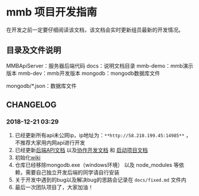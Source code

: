 # mmb 项目开发指南

在开发之前一定要仔细阅读该文档，该文档会实时更新组员最新的开发情况。

## 目录及文件说明

MMBApiServer：服务器后端代码
docs：说明文档目录
mmb-demo：mmb演示版本
mmb-dev：mmb开发版本
mongodb：mongodb数据库文件

mongodb/*.json：数据库文件

## CHANGELOG

### 2018-12-21 03:29
1. 已经更新所有api未公网ip，ip地址为：`**http://58.218.199.45:14985**` ，不推荐大家用内网api进行开发
2. 已经更新[后端API文档](docs/api.md) 以及[协作开发文档](COOPERATION.md) 和 [启动项目文档](docs/start.md)
3. 初始化[wiki](https://github.com/Yggdrasill-7C9/mmb/wiki)
4. 仓库已经移除mongodb.exe（windows环境） 以及 node_modules 等依赖，需要自己独立开发后端的同学请自行安装
5. 关于开发中遇到的bug以及解决bug的思路会记录在 `docs/fixed.md` 文件内
6. 最后一次团队项目了，大家加油！

